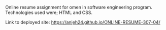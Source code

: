 Online resume assignment for omen in software engineering program. Technologies used were; HTML and CSS.

Link to deployed site: https://anjeh24.github.io/ONLINE-RESUME-307-04/
